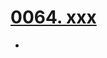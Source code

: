 # [0064. xxx](https://github.com/Tdahuyou/TNotes.react/tree/main/0064.%20xxx)

<!-- region:toc -->


- 

<!-- endregion:toc -->
